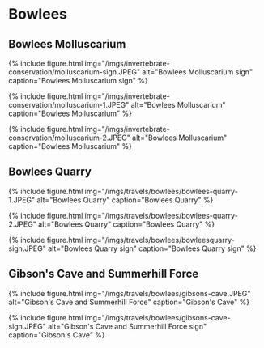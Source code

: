 # Bowlees

## Bowlees Molluscarium

{% include figure.html
  img="/imgs/invertebrate-conservation/molluscarium-sign.JPEG"
  alt="Bowlees Molluscarium sign"
  caption="Bowlees Molluscarium sign" %}

{% include figure.html
  img="/imgs/invertebrate-conservation/molluscarium-1.JPEG"
  alt="Bowlees Molluscarium"
  caption="Bowlees Molluscarium" %}

{% include figure.html
  img="/imgs/invertebrate-conservation/molluscarium-2.JPEG"
  alt="Bowlees Molluscarium"
  caption="Bowlees Molluscarium" %}

## Bowlees Quarry

{% include figure.html
  img="/imgs/travels/bowlees/bowlees-quarry-1.JPEG"
  alt="Bowlees Quarry"
  caption="Bowlees Quarry" %}

{% include figure.html
  img="/imgs/travels/bowlees/bowlees-quarry-2.JPEG"
  alt="Bowlees Quarry"
  caption="Bowlees Quarry" %}

{% include figure.html
  img="/imgs/travels/bowlees/bowleesquarry-sign.JPEG"
  alt="Bowlees Quarry sign"
  caption="Bowlees Quarry sign" %}

## Gibson's Cave and Summerhill Force

{% include figure.html
  img="/imgs/travels/bowlees/gibsons-cave.JPEG"
  alt="Gibson's Cave and Summerhill Force"
  caption="Gibson's Cave" %}

{% include figure.html
  img="/imgs/travels/bowlees/gibsons-cave-sign.JPEG"
  alt="Gibson's Cave and Summerhill Force sign"
  caption="Gibson's Cave" %}
